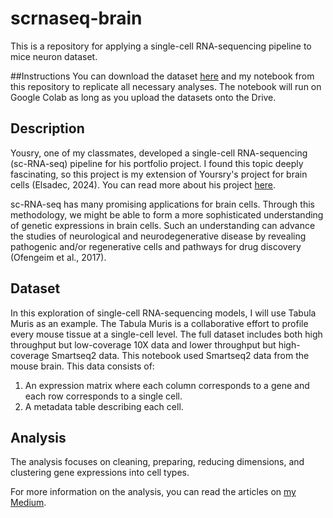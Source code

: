 # scrnaseq-brain
This is a repository for applying a single-cell RNA-sequencing pipeline to mice neuron dataset.

##Instructions
You can download the dataset [here](https://github.com/chanzuckerberg/scRNA-python-workshop/blob/master/content/data.zip) and my notebook from this repository to replicate all necessary analyses. The notebook will run on Google Colab as long as you upload the datasets onto the Drive. 

## Description
Yousry, one of my classmates, developed a single-cell RNA-sequencing (sc-RNA-seq) pipeline for his portfolio project. I found this topic deeply fascinating, so this project is my extension of Yoursry's project for brain cells (Elsadec, 2024). You can read more about his project [here](https://medium.com/@mohamed.y.elsadec_56085/a-comparative-analysis-of-clustering-scrna-seq-data-using-pca-based-and-gnn-driven-approaches-24c9fb8d5ec8).

sc-RNA-seq has many promising applications for brain cells. Through this methodology, we might be able to form a more sophisticated understanding of genetic expressions in brain cells. Such an understanding can advance the studies of neurological and neurodegenerative disease by revealing pathogenic and/or regenerative cells and pathways for drug discovery (Ofengeim et al., 2017).

## Dataset
In this exploration of single-cell RNA-sequencing models, I will use Tabula Muris as an example. The Tabula Muris is a collaborative effort to profile every mouse tissue at a single-cell level. The full dataset includes both high throughput but low-coverage 10X data and lower throughput but high-coverage Smartseq2 data.
This notebook used Smartseq2 data from the mouse brain. This data consists of:
1. An expression matrix where each column corresponds to a gene and each row corresponds to a single cell.
2. A metadata table describing each cell.

## Analysis
The analysis focuses on cleaning, preparing, reducing dimensions, and clustering gene expressions into cell types. 

For more information on the analysis, you can read the articles on [my Medium](https://medium.com/@indranil_11057). 
